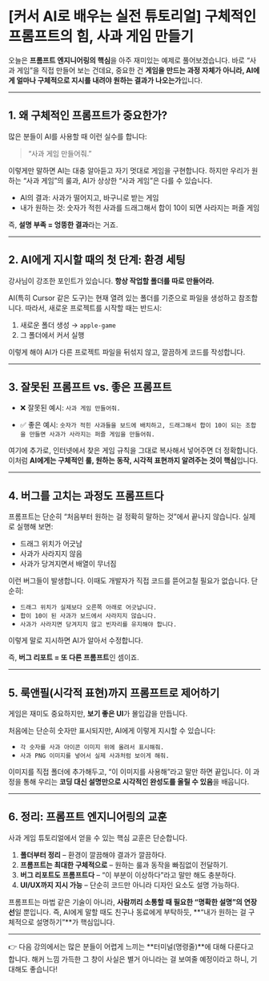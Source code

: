 # [커서 AI로 배우는 실전 튜토리얼] 구체적인 프롬프트의 힘, 사과 게임 만들기

오늘은 **프롬프트 엔지니어링의 핵심**을 아주 재미있는 예제로 풀어보겠습니다. 바로 “사과 게임”을 직접 만들어 보는 건데요, 중요한 건 **게임을 만드는 과정 자체가 아니라, AI에게 얼마나 구체적으로 지시를 내려야 원하는 결과가 나오는가**입니다.

---

## 1. 왜 구체적인 프롬프트가 중요한가?

많은 분들이 AI를 사용할 때 이런 실수를 합니다:

> “사과 게임 만들어줘.”

이렇게만 말하면 AI는 대충 알아듣고 자기 멋대로 게임을 구현합니다. 하지만 우리가 원하는 “사과 게임”의 룰과, AI가 상상한 “사과 게임”은 다를 수 있습니다.

* AI의 결과: 사과가 떨어지고, 바구니로 받는 게임
* 내가 원하는 것: 숫자가 적힌 사과를 드래그해서 합이 10이 되면 사라지는 퍼즐 게임

즉, **설명 부족 = 엉뚱한 결과**라는 거죠.

---

## 2. AI에게 지시할 때의 첫 단계: 환경 세팅

강사님이 강조한 포인트가 있습니다. **항상 작업할 폴더를 따로 만들어라.**

AI(특히 Cursor 같은 도구)는 현재 열려 있는 폴더를 기준으로 파일을 생성하고 참조합니다. 따라서, 새로운 프로젝트를 시작할 때는 반드시:

1. 새로운 폴더 생성 → `apple-game`
2. 그 폴더에서 커서 실행

이렇게 해야 AI가 다른 프로젝트 파일을 뒤섞지 않고, 깔끔하게 코드를 작성합니다.

---

## 3. 잘못된 프롬프트 vs. 좋은 프롬프트

* ❌ 잘못된 예시:
  `사과 게임 만들어줘.`

* ✅ 좋은 예시:
  `숫자가 적힌 사과들을 보드에 배치하고, 드래그해서 합이 10이 되는 조합을 만들면 사과가 사라지는 퍼즐 게임을 만들어줘.`

여기에 추가로, 인터넷에서 찾은 게임 규칙을 그대로 복사해서 넣어주면 더 정확합니다.
이처럼 **AI에게는 구체적인 룰, 원하는 동작, 시각적 표현까지 알려주는 것이 핵심**입니다.

---

## 4. 버그를 고치는 과정도 프롬프트다

프롬프트는 단순히 “처음부터 원하는 걸 정확히 말하는 것”에서 끝나지 않습니다. 실제로 실행해 보면:

* 드래그 위치가 어긋남
* 사과가 사라지지 않음
* 사과가 당겨지면서 배열이 무너짐

이런 버그들이 발생합니다.
이때도 개발자가 직접 코드를 뜯어고칠 필요가 없습니다. 단순히:

* `드래그 위치가 실제보다 오른쪽 아래로 어긋납니다.`
* `합이 10이 된 사과가 보드에서 사라지지 않습니다.`
* `사과가 사라지면 당겨지지 않고 빈자리를 유지해야 합니다.`

이렇게 말로 지시하면 AI가 알아서 수정합니다.

즉, **버그 리포트 = 또 다른 프롬프트**인 셈이죠.

---

## 5. 룩앤필(시각적 표현)까지 프롬프트로 제어하기

게임은 재미도 중요하지만, **보기 좋은 UI**가 몰입감을 만듭니다.

처음에는 단순히 숫자만 표시되지만, AI에게 이렇게 지시할 수 있습니다:

* `각 숫자를 사과 아이콘 이미지 위에 올려서 표시해줘.`
* `사과 PNG 이미지를 넣어서 실제 사과처럼 보이게 해줘.`

이미지를 직접 폴더에 추가해두고, “이 이미지를 사용해”라고 말만 하면 끝입니다.
이 과정을 통해 우리는 **코딩 대신 설명만으로 시각적인 완성도를 올릴 수 있음**을 배웁니다.

---

## 6. 정리: 프롬프트 엔지니어링의 교훈

사과 게임 튜토리얼에서 얻을 수 있는 핵심 교훈은 단순합니다.

1. **폴더부터 정리** – 환경이 깔끔해야 결과가 깔끔하다.
2. **프롬프트는 최대한 구체적으로** – 원하는 룰과 동작을 빠짐없이 전달하기.
3. **버그 리포트도 프롬프트다** – “이 부분이 이상하다”라고 말만 해도 충분하다.
4. **UI/UX까지 지시 가능** – 단순히 코드만 아니라 디자인 요소도 설명 가능하다.

프롬프트는 마법 같은 기술이 아니라, **사람끼리 소통할 때 필요한 “명확한 설명”의 연장선**일 뿐입니다.
즉, AI에게 말할 때도 친구나 동료에게 부탁하듯, **“내가 원하는 걸 구체적으로 설명하기”**가 핵심입니다.

---

👉 다음 강의에서는 많은 분들이 어렵게 느끼는 **터미널(명령줄)**에 대해 다룬다고 합니다. 해커 느낌 가득한 그 창이 사실은 별거 아니라는 걸 보여줄 예정이라고 하니, 기대해도 좋습니다!


